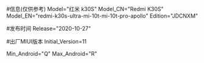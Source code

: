 #信息(仅供参考)
Model="红米 k30S"
Model_CN="Redmi K30S"
Model_EN="redmi-k30s-ultra-mi-10t-mi-10t-pro-apollo"
Edition="JDCNXM"

#发布时间
Release="2020-10-27"

#出厂MIUI版本
Initial_Version=11

Min_Android="Q"
Max_Android="R"
